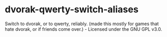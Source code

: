 # dvorak-qwerty-switch-aliases
Switch to dvorak, or to qwerty, reliably. (made this mostly for games that hate dvorak, or if friends come over.) - Licensed under the GNU GPL v3.0.